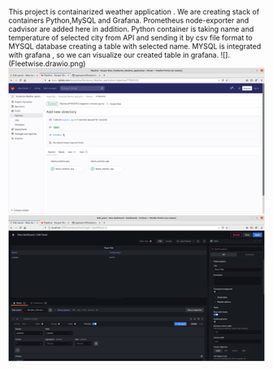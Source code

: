 This project is containarized weather application . We are creating stack of containers Python,MySQL and Grafana. Prometheus node-exporter and cadvisor are added here in addition. Python container is taking name and temperature of selected city from API and sending it by csv file format to MYSQL database creating a table with selected name. MYSQL is integrated with grafana , so we can visualize our created table in grafana.
![].(Fleetwise.drawio.png)
![](screenshots/Gitlab_Pipeline.png)
![](screenshots/Grafana_Table.png)
